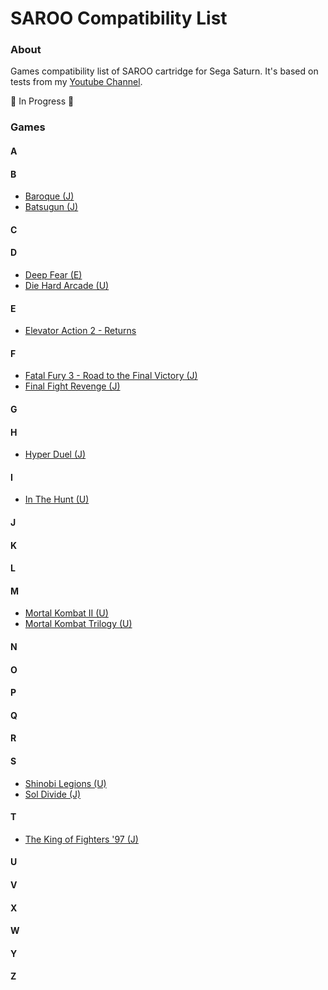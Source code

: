 # SAROO Compatibility List

### About

Games compatibility list of SAROO cartridge for Sega Saturn.
It's based on tests from my [Youtube Channel](https://www.youtube.com/@chap3l).

:construction: In Progress :construction:

### Games

#### A

#### B

- [Baroque (J)](./J/T-33901G/README.md)
- [Batsugun (J)](./J/T-1248G/README.md)

#### C

#### D

- [Deep Fear (E)](./E/MK-81804/README.md)
- [Die Hard Arcade (U)](./U/MK-81057/README.md)

#### E

- [Elevator Action 2 - Returns](./J/T-19903G/README.md)

#### F

- [Fatal Fury 3 - Road to the Final Victory (J)](./J/T-3102G/README.md)
- [Final Fight Revenge (J)](./J/T-20605G/README.md)

#### G

#### H

- [Hyper Duel (J)](./J/T-1809G/README.md)

#### I

- [In The Hunt (U)](./U/T-10001G/README.md)

#### J

#### K

#### L

#### M

- [Mortal Kombat II (U)](./U/T-8103H/README.md)
- [Mortal Kombat Trilogy (U)](./U/T-9704H/README.md)

#### N

#### O

#### P

#### Q

#### R

#### S

- [Shinobi Legions (U)](./U/T-2301H/README.md)
- [Sol Divide (J)](./J/T-14423G/README.md)

#### T

- [The King of Fighters '97 (J)](./J/T-3121G/README.md)

#### U

#### V

#### X

#### W

#### Y

#### Z
